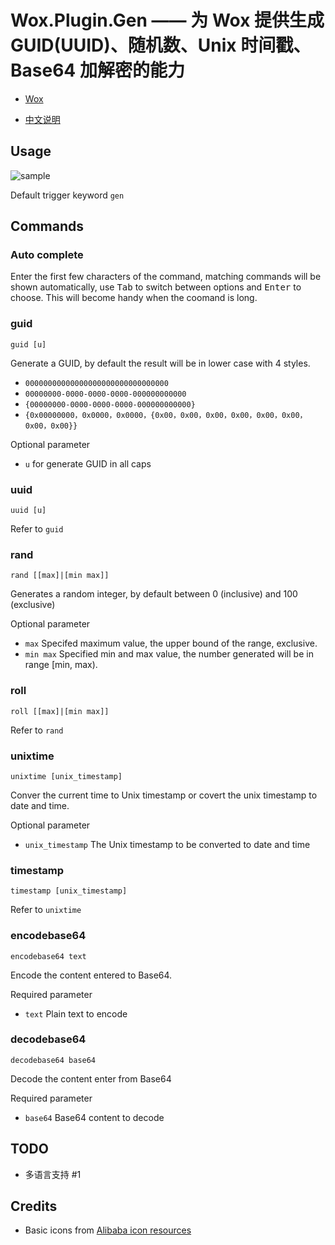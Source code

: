 # Wox.Plugin.Gen —— 为 Wox 提供生成 GUID(UUID)、随机数、Unix 时间戳、Base64 加解密的能力

- [Wox](https://github.com/Wox-launcher/Wox)

- [中文说明](https://github.com/huhubun/Wox.Plugin.Gen/blob/master/README_zh-cn.md)

## Usage

![sample](./resources/sample.gif)

Default trigger keyword `gen`

## Commands

### Auto complete
Enter the first few characters of the command, matching commands will be shown automatically, use <kbd>Tab</kbd> to switch between options and <kbd>Enter</kbd> to choose. This will become handy when the coomand is long.

### guid
```
guid [u]
```

Generate a GUID, by default the result will be in lower case with 4 styles.
- `00000000000000000000000000000000`
- `00000000-0000-0000-0000-000000000000`
- `{00000000-0000-0000-0000-000000000000}`
- `{0x00000000，0x0000，0x0000，{0x00，0x00，0x00，0x00，0x00，0x00，0x00，0x00}}`

Optional parameter
- `u` for generate GUID in all caps

### uuid
```
uuid [u]
```

Refer to `guid`

### rand
```
rand [[max]|[min max]]
```

Generates a random integer, by default between 0 (inclusive) and 100 (exclusive)

Optional parameter
- `max` Specifed maximum value, the upper bound of the range, exclusive.
- `min max` Specified min and max value, the number generated will be in range [min, max).

### roll
```
roll [[max]|[min max]]
```

Refer to `rand`

### unixtime
```
unixtime [unix_timestamp]
```

Conver the current time to Unix timestamp or covert the unix timestamp to date and time.

Optional parameter 
- `unix_timestamp` The Unix timestamp to be converted to date and time

### timestamp
```
timestamp [unix_timestamp]
```

Refer to `unixtime`

### encodebase64
```
encodebase64 text
```

Encode the content entered to Base64.

Required parameter
- `text` Plain text to encode

### decodebase64
```
decodebase64 base64
```

Decode the content enter from Base64

Required parameter
- `base64` Base64 content to decode

## TODO
- 多语言支持 #1

## Credits
- Basic icons from [Alibaba icon resources](https://www.iconfont.cn/)
